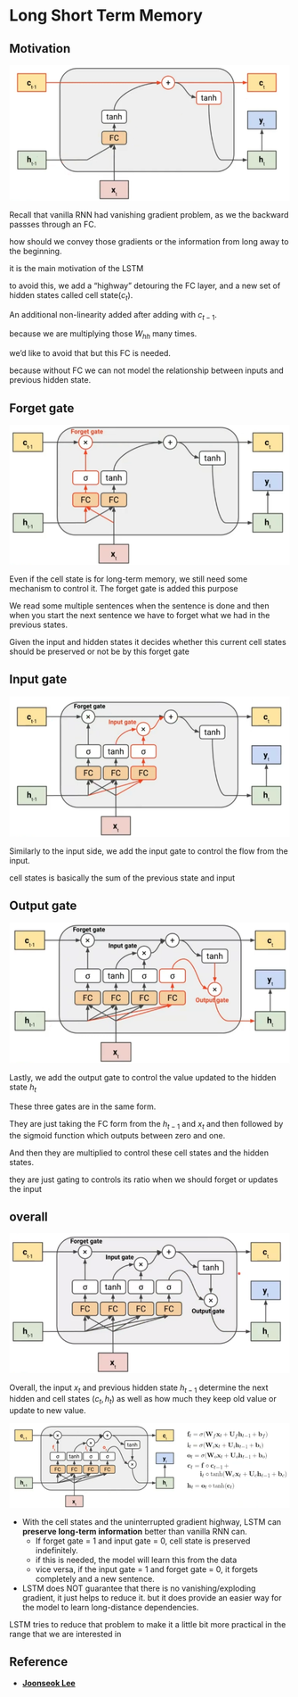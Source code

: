 # Long Short Term Memory

## Motivation

![Untitled](https://github.com/kang952175/Paper/blob/main/Img/LSTM1.png?raw=true)

Recall that vanilla RNN had vanishing gradient problem, as we the backward passses through an FC.

how should we convey those gradients or the information from long away to the beginning.

it is the main motivation of the LSTM

to avoid this, we add a “highway” detouring the FC layer, and a new set of hidden states called cell state($c_t$).

An additional non-linearity added after adding with $c_{t-1}$.

because we are multiplying those  $W_{hh}$ many times.

we’d like to avoid that but this FC is needed.

because without FC we can not model the relationship between inputs and previous hidden state.

## Forget gate

![Untitled](https://github.com/kang952175/Paper/blob/main/Img/LSTM2.png?raw=true)

Even if the cell state is for long-term memory, we still need some mechanism to control it. The forget gate is added this purpose

We read some multiple sentences when the sentence is done and then when you start the next sentence we have to forget what we had in the previous states.

Given the input and hidden states it decides whether this current cell states should be preserved or not be by this forget gate

## Input gate

![Untitled](https://github.com/kang952175/Paper/blob/main/Img/LSTM3.png?raw=true)

Similarly to the input side, we add the input gate to control the flow from the input.

cell states is basically the sum of the previous state and input

## Output gate

![Untitled](https://github.com/kang952175/Paper/blob/main/Img/LSTM4.png?raw=true)

Lastly, we add the output gate to control the value updated to the hidden state $h_t$

These three gates are in the same form.

They are just taking the FC form from the $h_{t-1}$ and $x_t$ and then followed by the sigmoid function which outputs between zero and one.

And then they are multiplied to control these cell states and the hidden states.

they are just gating to controls its ratio when we should forget or updates the input 

## overall

![Untitled](https://github.com/kang952175/Paper/blob/main/Img/LSTM5.png?raw=true)

Overall, the input $x_t$ and previous hidden state $h_{t-1}$ determine the next hidden and cell states ($c_t, h_t$) as well as how much they keep old value or update to new value.

![Untitled](https://github.com/kang952175/Paper/blob/main/Img/LSTM6.png?raw=true)

- With the cell states and the uninterrupted gradient highway, LSTM can **preserve long-term information** better than vanilla RNN can.
    - If forget gate = 1 and input gate = 0, cell state is preserved indefinitely.
    - if this is needed, the model will learn this from the data
    - vice versa, if the input gate  = 1 and forget gate = 0, it forgets completely and a new sentence.
- LSTM does NOT guarantee that there is no vanishing/exploding gradient, it just helps to reduce it. but it does provide an easier way for the model to learn long-distance dependencies.

LSTM tries to reduce that problem to make it a little bit more practical in the range that we are interested in

## Reference

- **[Joonseok Lee](https://www.youtube.com/@LeeJoonseok)**